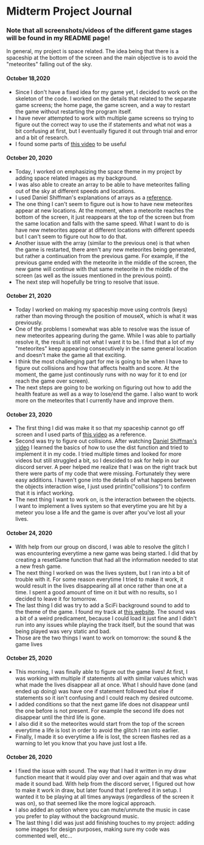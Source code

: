 # Midterm Project Journal

### Note that all screenshots/videos of the different game stages will be found in my README page!

In general, my project is space related. The idea being that there is a spaceship at the bottom of the screen and the main objective is to avoid the "meteorites" falling out of the sky. 

#### October 18,2020
- Since I don't have a fixed idea for my game yet, I decided to work on the skeleton of the code. I worked on the details that related to the separate game screens; the home page, the game screen, and a way to restart the game without restarting the program itself.
- I have never attempted to work with multiple game screens so trying to figure out the correct way to use the if statements and what not was a bit confusing at first, but I eventually figured it out through trial and error and a bit of research. 
- I found some parts of [this video](https://www.youtube.com/watch?v=A6fnjLmYb8s) to be useful

#### October 20, 2020
- Today, I worked on emphasizing the space theme in my project by adding space related images as my background.
- I was also able to create an array to be able to have meteorites falling out of the sky at different speeds and locations.
- I used Daniel Shiffman's explanations of arrays as a [reference](https://www.youtube.com/watch?v=NptnmWvkbTw). 
- The one thing I can't seem to figure out is how to have new meteorites appear at new locations. At the moment, when a meteorite reaches the bottom of the screen, it just reappears at the top of the screen but from the same location and falls with the same speed. What I want to do is have new meteorites appear at different locations with different speeds but I can't seem to figure out how to do that.
- Another issue with the array (similar to the previous one) is that when the game is restarted, there aren't any new meteorites being generated, but rather a continuation from the previous game. For example, if the previous game ended with the meteorite in the middle of the screen, the new game will continue with that same meteorite in the middle of the screen (as well as the issues mentioned in the previous point).
- The next step will hopefully be tring to resolve that issue. 

#### October 21, 2020
- Today I worked on making my spaceship move using controls (keys) rather than moving through the position of mouseX, which is what it was previously.
- One of the problems I somewhat was able to resolve was the issue of new meteorites appearing during the game. While I was able to partially resolve it, the result is still not what I want it to be. I find that a lot of my "meteorites" keep appearing consecutively in the same general location and doesn't make the game all that exciting.
- I think the most challenging part for me is going to be when I have to figure out collisions and how that affects health  and score. At the moment, the game just continously runs with no way for it to end (or reach the game over screen).
- The next steps are going to be working on figuring out how to add the health feature as well as a way to lose/end the game. I also want to work more on the meteorites that I currently have and improve them. 

#### October 23, 2020
- The first thing I did was make it so that my spaceship cannot go off screen and I used parts of [this video](https://www.youtube.com/watch?v=JV5XBmaQdIA) as a reference. 
- Second was try to figure out collisions. After watching [Daniel Shiffman's video](https://www.youtube.com/watch?v=uAfw-ko3kB8) I learned the basics of how to use the dist function and tried to implement it in my code. I tried multiple times and looked for more videos but still struggled a bit, so I descided to ask for help in our discord server. A peer helped me realize that I was on the right track but there were parts of my code that were missing. Fortunately they were easy additions. I haven't gone into the details of what happens between the objects interaction wise, I just used println("collisions") to confirm that it is infact working. 
- The next thing I want to work on, is the interaction between the objects. I want to implement a lives system so that everytime you are hit by a meteor you lose a life and the game is over after you've lost all your lives. 

#### October 24, 2020
- With help from our group on discord, I was able to resolve the glitch I was encountering everytime a new game was being started. I did that by creating a resetGame function that had all the information needed to stat a new fresh game.
- The next thing I worked on was the lives system, but I ran into a bit of trouble with it. For some reason everytime I tried to make it work, it would result in the lives disappearing all at once rather than one at a time. I spent a good amount of time on it but with no results, so I decided to leave it for tomorrow.
- The last thing I did was try to add a SciFi background sound to add to the theme of the game. I found my track at [this website](https://www.epidemicsound.com/music/featured/). The sound was a bit of a weird predicament, because I could load it just fine and I didn't run into any issues while playing the track itself, but the sound that was being played was very static and bad. 
- Those are the two things I want to work on tomorrow: the sound & the game lives

#### October 25, 2020
- This morning, I was finally able to figure out the game lives! At first, I was working with multiple if statements all with similar values which was what made the lives disappear all at once. What I should have done (and ended up doing) was have one if statement followed but else if statements so it isn't confusing and I could reach my desired outcome. 
- I added conditions so that the next game life does not disappear until the one before is not present. For example the second life does not disappear until the third life is gone. 
- I also did it so the meteorites would start from the top of the screen everytime a life is lost in order to avoid the glitch I ran into earlier. 
- Finally, I made it so everytime a life is lost, the screen flashes red as a warning to let you know that you have just lost a life. 

#### October 26, 2020
- I fixed the issue with sound. The way that I had it written in my draw function meant that it would play over and over again and that was what made it sound bad. With help from the discord server, I figured out how to make it work in draw, but later found that I prefered it in setup. I wanted it to be playing at all times anyways (regardless of the screen it was on), so that seemed like the more logical approach.
- I also added an option where you can mute/unmute the music in case you prefer to play without the background music.
- The last thing I did was just add finishing touches to my project: adding some images for design purposes, making sure my code was commented well, etc...

